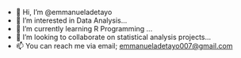 - 👋 Hi, I’m @emmanueladetayo
- 👀 I’m interested in Data Analysis...
- 🌱 I’m currently learning R Programming ...
- 💞️ I’m looking to collaborate on statistical analysis projects...
- 📫 You can reach me via email; emmanueladetayo007@gmail.com

<!---
emmanueladetayo/emmanueladetayo is a ✨ special ✨ repository because its `README.md` (this file) appears on your GitHub profile.
You can click the Preview link to take a look at your changes.
--->
